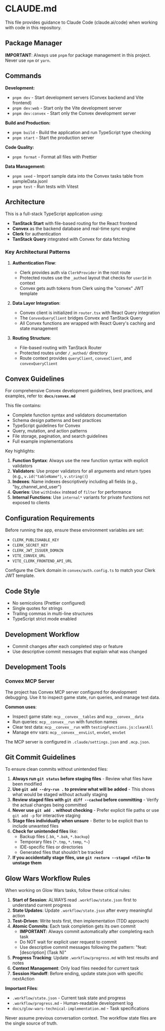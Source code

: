 # CLAUDE.md

This file provides guidance to Claude Code (claude.ai/code) when working with code in this repository.

## Package Manager

**IMPORTANT**: Always use `pnpm` for package management in this project. Never use `npm` or `yarn`.

## Commands

**Development:**

- `pnpm dev` - Start development servers (Convex backend and Vite frontend)
- `pnpm dev:web` - Start only the Vite development server
- `pnpm dev:convex` - Start only the Convex development server

**Build and Production:**

- `pnpm build` - Build the application and run TypeScript type checking
- `pnpm start` - Start the production server

**Code Quality:**

- `pnpm format` - Format all files with Prettier

**Data Management:**

- `pnpm seed` - Import sample data into the Convex tasks table from sampleData.jsonl
- `pnpm test` - Run tests with Vitest

## Architecture

This is a full-stack TypeScript application using:

- **TanStack Start** with file-based routing for the React frontend
- **Convex** as the backend database and real-time sync engine
- **Clerk** for authentication
- **TanStack Query** integrated with Convex for data fetching

### Key Architectural Patterns

1. **Authentication Flow**:
   - Clerk provides auth via `ClerkProvider` in the root route
   - Protected routes use the `_authed` layout that checks for `userId` in context
   - Convex gets auth tokens from Clerk using the "convex" JWT template

2. **Data Layer Integration**:
   - Convex client is initialized in `router.tsx` with React Query integration
   - The `ConvexQueryClient` bridges Convex and TanStack Query
   - All Convex functions are wrapped with React Query's caching and state management

3. **Routing Structure**:
   - File-based routing with TanStack Router
   - Protected routes under `/_authed/` directory
   - Route context provides `queryClient`, `convexClient`, and `convexQueryClient`

## Convex Guidelines

For comprehensive Convex development guidelines, best practices, and examples, refer to:
**`docs/convex.md`**

This file contains:
- Complete function syntax and validators documentation
- Schema design patterns and best practices
- TypeScript guidelines for Convex
- Query, mutation, and action patterns
- File storage, pagination, and search guidelines
- Full example implementations

Key highlights:
1. **Function Syntax**: Always use the new function syntax with explicit validators
2. **Validators**: Use proper validators for all arguments and return types (e.g., `v.id("tableName")`, `v.string()`)
3. **Indexes**: Name indexes descriptively including all fields (e.g., "by_channel_and_user")
4. **Queries**: Use `withIndex` instead of `filter` for performance
5. **Internal Functions**: Use `internal*` variants for private functions not exposed to clients

## Configuration Requirements

Before running the app, ensure these environment variables are set:

- `CLERK_PUBLISHABLE_KEY`
- `CLERK_SECRET_KEY`
- `CLERK_JWT_ISSUER_DOMAIN`
- `VITE_CONVEX_URL`
- `VITE_CLERK_FRONTEND_API_URL`

Configure the Clerk domain in `convex/auth.config.ts` to match your Clerk JWT template.

## Code Style

- No semicolons (Prettier configured)
- Single quotes for strings
- Trailing commas in multi-line structures
- TypeScript strict mode enabled

## Development Workflow

- Commit changes after each completed step or feature
- Use descriptive commit messages that explain what was changed

## Development Tools

### Convex MCP Server

The project has Convex MCP server configured for development debugging.
Use it to inspect game state, run queries, and manage test data.

**Common uses**:
- Inspect game state: `mcp__convex__tables` and `mcp__convex__data`
- Run queries: `mcp__convex__run` with function names
- Clear test data: `mcp__convex__run` with `testingFunctions.js:clearAll`
- Manage env vars: `mcp__convex__envList`, `envGet`, `envSet`

The MCP server is configured in `.claude/settings.json` and `.mcp.json`.

## Git Commit Guidelines

To ensure clean commits without unintended files:

1. **Always run `git status` before staging files** - Review what files have been modified
2. **Use `git add --dry-run .` to preview what will be added** - This shows what would be staged without actually staging
3. **Review staged files with `git diff --cached` before committing** - Verify the actual changes being committed
4. **Never use `git add .` without checking** - Prefer explicit file paths or use `git add -p` for interactive staging
5. **Stage files individually when unsure** - Better to be explicit than to include unwanted files
6. **Check for unintended files** like:
   - Backup files (`.bk`, `*.bak`, `*.backup`)
   - Temporary files (`*.tmp`, `*.temp`, `*~`)
   - IDE-specific files or directories
   - Generated files that shouldn't be tracked
7. **If you accidentally stage files, use `git restore --staged <file>` to unstage them**

## Glow Wars Workflow Rules

When working on Glow Wars tasks, follow these critical rules:

1. **Start of Session**: ALWAYS read `.workflow/state.json` first to understand current progress
2. **State Updates**: Update `.workflow/state.json` after every meaningful action
3. **Test-Driven**: Write tests first, then implementation (TDD approach)
4. **Atomic Commits**: Each task completion gets its own commit
   - **IMPORTANT**: Always commit automatically after completing each task
   - Do NOT wait for explicit user request to commit
   - Use descriptive commit messages following the pattern: "feat: [description] (Task N)"
5. **Progress Tracking**: Update `.workflow/progress.md` with test results and notes
6. **Context Management**: Only load files needed for current task
7. **Session Handoff**: Before ending, update state.json with specific nextAction

**Important Files**:

- `.workflow/state.json` - Current task state and progress
- `.workflow/progress.md` - Human-readable development log
- `docs/glow-wars-technical-implementation.md` - Task specifications

Never assume previous conversation context. The workflow state files are the single source of truth.
